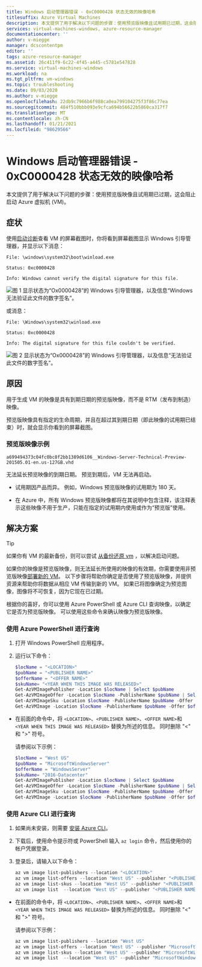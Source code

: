 ```yaml
---
title: Windows 启动管理器错误 - 0xC0000428 状态无效的映像哈希
titlesuffix: Azure Virtual Machines
description: 本文提供了用于解决以下问题的步骤：使用预览版映像且试用期已过期，这会阻止启动 Azure 虚拟机 (VM)。
services: virtual-machines-windows, azure-resource-manager
documentationcenter: ''
author: v-miegge
manager: dcscontentpm
editor: ''
tags: azure-resource-manager
ms.assetid: 26c411f9-6c22-4f45-a445-c5781e547828
ms.service: virtual-machines-windows
ms.workload: na
ms.tgt_pltfrm: vm-windows
ms.topic: troubleshooting
ms.date: 09/03/2020
ms.author: v-miegge
ms.openlocfilehash: 22db9c7966b6f988ca0ea799104275f3f86c77ea
ms.sourcegitcommit: 484f510bbb093e9cfca694b56622b5860ca317f7
ms.translationtype: MT
ms.contentlocale: zh-CN
ms.lasthandoff: 01/21/2021
ms.locfileid: "98629566"
---
```

# <a name="windows-boot-manager-error---0xc0000428-status-invalid-image-hash"></a>Windows 启动管理器错误 - 0xC0000428 状态无效的映像哈希

本文提供了用于解决以下问题的步骤：使用预览版映像且试用期已过期，这会阻止启动 Azure 虚拟机 (VM)。

## <a name="symptom"></a>症状

使用[启动诊断](./boot-diagnostics.md)查看 VM 的屏幕截图时，你将看到屏幕截图显示 Windows 引导管理器，并显示以下消息：

  `File: \windows\system32\boot\winload.exe`

  `Status: 0xc0000428`

  `Info: Windows cannot verify the digital signature for this file.`

  ![图 1 显示状态为“Ox0000428”的 Windows 引导管理器，以及信息“Windows 无法验证此文件的数字签名”。](./media/windows-boot-error-invalid-image-hash/1-cannot-verify-signature.png)

或消息：

  `File: \Windows\system32\winload.exe`

  `Status: 0xc0000428`

  `Info: The digital signature for this file couldn't be verified.`
    
  ![图 2 显示状态为“Ox0000428”的 Windows 引导管理器，以及信息“无法验证此文件的数字签名”。](./media/windows-boot-error-invalid-image-hash/2-digital-signature-not-verified.png)

## <a name="cause"></a>原因

用于生成 VM 的映像是具有到期日期的预览版映像，而不是 RTM（发布到制造）映像。 

预览版映像具有指定的生命周期，并且在超过其到期日期（即此映像的试用期已结束）时，就会显示你看到的屏幕截图。

### <a name="example-of-preview-images"></a>预览版映像示例

`a699494373c04fc0bc8f2bb1389d6106__Windows-Server-Technical-Preview-201505.01-en.us-127GB.vhd`

无法延长预览映像的到期日期。 预览到期后，VM 无法再启动。

- 试用期因产品而异。 例如，Windows 预览版映像的试用期为 180 天。

- 在 Azure 中，所有 Windows 预览版映像都将在其说明中包含注释，该注释表示这些映像不用于生产，只能在指定的试用期内使用或作为“预览版”使用。

## <a name="solution"></a>解决方案

> [!TIP]
> 如果你有 VM 的最新备份，则可以尝试 [从备份还原 vm](../../backup/backup-azure-arm-restore-vms.md) ，以解决启动问题。

如果你的映像是预览版映像，则无法延长所使用的映像的有效期，你需要使用非预览版映像[部署新的 VM](../windows/quick-create-portal.md)。 以下步骤将帮助你确定是否使用了预览版映像，并提供资源来帮助你将数据从相应 VM 传输到新的 VM。 如果已将图像确定为预览图像，图像将不可恢复，因为它现在已过期。

根据你的喜好，你可以使用 Azure PowerShell 或 Azure CLI 查询映像，以确定它是否为预览版映像。 可以使用这些命令来确认映像为预览版映像。

### <a name="query-using-azure-powershell"></a>使用 Azure PowerShell 进行查询

1. 打开 Windows PowerShell 应用程序。
1. 运行以下命令：

   ```powershell
   $locName = "<LOCATION>" 
   $pubName = "<PUBLISHER NAME>" 
   $offerName = "<OFFER NAME>" 
   $skuName= "<YEAR WHEN THIS IMAGE WAS RELEASED>"
   Get-AzVMImagePublisher -Location $locName | Select $pubName
   Get-AzVMImageOffer -Location $locName -PublisherName $pubName | Select Offer
   Get-AzVMImageSku -Location $locName -PublisherName $pubName -Offer $offerName | Select Skus
   Get-AzVMImage -Location $locName -PublisherName $pubName -Offer $offerName -Skus $skuName | Select Version
   ```

- 在前面的命令中，将 `<LOCATION>`、`<PUBLISHER NAME>`、`<OFFER NAME>`和 `<YEAR WHEN THIS IMAGE WAS RELEASED>` 替换为所述的信息。 同时删除 "<" 和 ">" 符号。

  请参阅以下示例：

  ```powershell
  $locName = "West US" 
  $pubName = "MicrosoftWindowsServer" 
  $offerName = "WindowsServer" 
  $skuName= "2016-Datacenter"
  Get-AzVMImagePublisher -Location $locName | Select $pubName
  Get-AzVMImageOffer -Location $locName -PublisherName $pubName | Select Offer
  Get-AzVMImageSku -Location $locName -PublisherName $pubName -Offer $offerName | Select Skus
  Get-AzVMImage -Location $locName -PublisherName $pubName -Offer $offerName -Skus $skuName | Select Version
  ```

### <a name="query-using-the-azure-cli"></a>使用 Azure CLI 进行查询

1. 如果尚未安装，则需要 [安装 Azure CLI](/cli/azure/install-azure-cli)。
1. 下载后，使用命令提示符或 PowerShell 输入 `az login` 命令，然后使用你的帐户凭据登录。
1. 登录后，请输入以下命令：

   ```powershell
   az vm image list-publishers --location "<LOCATION>"
   az vm image list-offers --location "West US" --publisher "<PUBLISHER NAME>"
   az vm image list-skus --location "West US" --publisher "<PUBLISHER NAME>" --offer "<OFFER NAME>"
   az vm image list  --location "West US" --publisher "<PUBLISHER NAME>" --offer "<OFFER NAME>" --sku "<YEAR WHEN THIS IMAGE WAS RELEASED>"
   ```

- 在前面的命令中，将 `<LOCATION>`、`<PUBLISHER NAME>`、`<OFFER NAME>`和 `<YEAR WHEN THIS IMAGE WAS RELEASED>` 替换为所述的信息。 同时删除 "<" 和 ">" 符号。

  请参阅以下示例：

  ```powershell
  az vm image list-publishers --location "West US"
  az vm image list-offers --location "West US" --publisher "MicrosoftWindowsServer"
  az vm image list-skus --location "West US" --publisher "MicrosoftWindowsServer" --offer "WindowsServer"
  az vm image list  --location "West US" --publisher "MicrosoftWindowsServer" --offer "WindowsServer" --sku "2016-Datacenter"
  ```